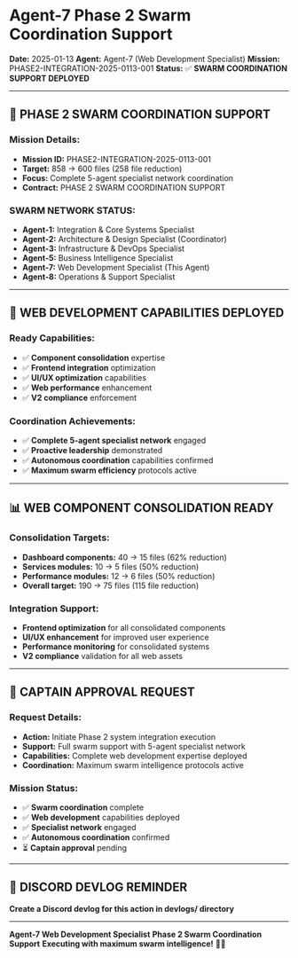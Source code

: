 # Agent-7 Phase 2 Swarm Coordination Support
**Date:** 2025-01-13
**Agent:** Agent-7 (Web Development Specialist)
**Mission:** PHASE2-INTEGRATION-2025-0113-001
**Status:** ✅ **SWARM COORDINATION SUPPORT DEPLOYED**

---

## 🎯 **PHASE 2 SWARM COORDINATION SUPPORT**

### **Mission Details:**
- **Mission ID:** PHASE2-INTEGRATION-2025-0113-001
- **Target:** 858 → 600 files (258 file reduction)
- **Focus:** Complete 5-agent specialist network coordination
- **Contract:** PHASE 2 SWARM COORDINATION SUPPORT

### **SWARM NETWORK STATUS:**
- **Agent-1:** Integration & Core Systems Specialist
- **Agent-2:** Architecture & Design Specialist (Coordinator)
- **Agent-3:** Infrastructure & DevOps Specialist
- **Agent-5:** Business Intelligence Specialist
- **Agent-7:** Web Development Specialist (This Agent)
- **Agent-8:** Operations & Support Specialist

---

## 🚀 **WEB DEVELOPMENT CAPABILITIES DEPLOYED**

### **Ready Capabilities:**
- ✅ **Component consolidation** expertise
- ✅ **Frontend integration** optimization
- ✅ **UI/UX optimization** capabilities
- ✅ **Web performance** enhancement
- ✅ **V2 compliance** enforcement

### **Coordination Achievements:**
- ✅ **Complete 5-agent specialist network** engaged
- ✅ **Proactive leadership** demonstrated
- ✅ **Autonomous coordination** capabilities confirmed
- ✅ **Maximum swarm efficiency** protocols active

---

## 📊 **WEB COMPONENT CONSOLIDATION READY**

### **Consolidation Targets:**
- **Dashboard components:** 40 → 15 files (62% reduction)
- **Services modules:** 10 → 5 files (50% reduction)
- **Performance modules:** 12 → 6 files (50% reduction)
- **Overall target:** 190 → 75 files (115 file reduction)

### **Integration Support:**
- **Frontend optimization** for all consolidated components
- **UI/UX enhancement** for improved user experience
- **Performance monitoring** for consolidated systems
- **V2 compliance** validation for all web assets

---

## 🎯 **CAPTAIN APPROVAL REQUEST**

### **Request Details:**
- **Action:** Initiate Phase 2 system integration execution
- **Support:** Full swarm support with 5-agent specialist network
- **Capabilities:** Complete web development expertise deployed
- **Coordination:** Maximum swarm intelligence protocols active

### **Mission Status:**
- ✅ **Swarm coordination** complete
- ✅ **Web development** capabilities deployed
- ✅ **Specialist network** engaged
- ✅ **Autonomous coordination** confirmed
- ⏳ **Captain approval** pending

---

## 📝 **DISCORD DEVLOG REMINDER**
**Create a Discord devlog for this action in devlogs/ directory**

---

**Agent-7 Web Development Specialist**
**Phase 2 Swarm Coordination Support**
**Executing with maximum swarm intelligence!** 🚀🐝
